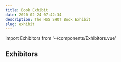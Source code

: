 ```yaml
---
title: Book Exhibit
date: 2020-02-24 07:42:34
description: The HSS SHOT Book Exhibit
slug: exhibit
---
```


import Exhibitors from '~/components/Exhibitors.vue'

## Exhibitors

<Exhibitors />
